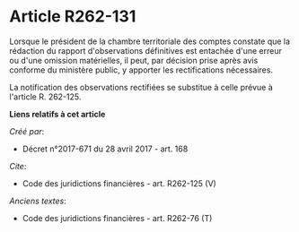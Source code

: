 # Article R262-131

Lorsque le président de la chambre territoriale des comptes constate que la rédaction du rapport d'observations définitives
est entachée d'une erreur ou d'une omission matérielles, il peut, par décision prise après avis conforme du ministère public,
y apporter les rectifications nécessaires. 

La notification des observations rectifiées se substitue à celle prévue à l'article R. 262-125.

**Liens relatifs à cet article**

_Créé par_:

  - Décret n°2017-671 du 28 avril 2017 - art. 168

_Cite_:

  - Code des juridictions financières - art. R262-125 (V)

_Anciens textes_:

  - Code des juridictions financières - art. R262-76 (T)
